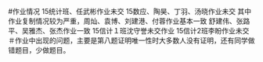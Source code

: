#作业情况
15统计班、任武彬作业未交
15数应、陶昊、丁羽、汤晓作业未交
其中作业复制情况较为严重，周灿、袁博、刘建港、付蓉作业基本一致
舒建伟、张路平、吴雅杰、张杰作业一致
15信计１班沈守誉未交作业
15信计2班李盼作业未交
＃作业中出现的问题，主要是第八题证明唯一性时大多数人没有证明，还有同学做错题目，少做题目。
